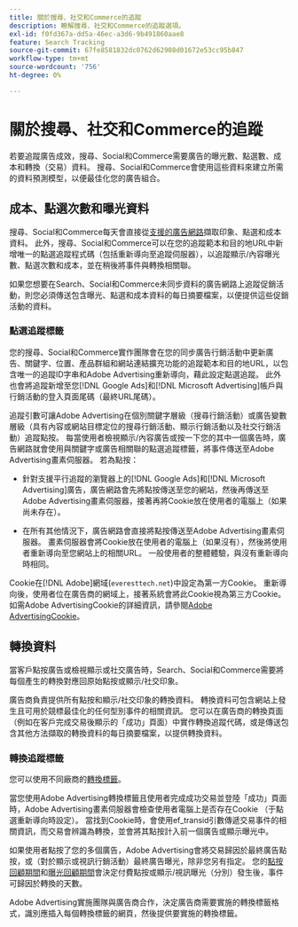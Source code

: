 ```yaml
---
title: 關於搜尋、社交和Commerce的追蹤
description: 瞭解搜尋、社交和Commerce的追蹤選項。
exl-id: f0fd367a-dd5a-46ec-a3d6-9b491860aae8
feature: Search Tracking
source-git-commit: 67fe8581832dc0762d62908d01672e53cc95b847
workflow-type: tm+mt
source-wordcount: '756'
ht-degree: 0%

---
```


# 關於搜尋、社交和Commerce的追蹤

若要追蹤廣告成效，搜尋、Social和Commerce需要廣告的曝光數、點選數、成本和轉換（交易）資料。 搜尋、Social和Commerce會使用這些資料來建立所需的資料預測模型，以便最佳化您的廣告組合。

## 成本、點選次數和曝光資料

搜尋、Social和Commerce每天會直接從[支援的廣告網路](/help/search-social-commerce/introduction/supported-inventory.md)擷取印象、點選和成本資料。 此外，搜尋、Social和Commerce可以在您的追蹤範本和目的地URL中新增唯一的點選追蹤程式碼（包括重新導向至追蹤伺服器），以追蹤顯示/內容曝光數、點選次數和成本，並在稍後將事件與轉換相關聯。

如果您想要在Search、Social和Commerce未同步資料的廣告網路上追蹤促銷活動，則您必須傳送包含曝光、點選和成本資料的每日摘要檔案，以便提供這些促銷活動的資料。

### 點選追蹤標籤

您的搜尋、Social和Commerce實作團隊會在您的同步廣告行銷活動中更新廣告、關鍵字、位置、產品群組和網站連結擴充功能的追蹤範本和目的地URL，以包含唯一的追蹤ID字串和Adobe Advertising重新導向，藉此設定點選追蹤。 此外也會將追蹤新增至您[!DNL Google Ads]和[!DNL Microsoft Advertising]帳戶與行銷活動的登入頁面尾碼（最終URL尾碼）。

追蹤引數可讓Adobe Advertising在個別關鍵字層級（搜尋行銷活動）或廣告變數層級（具有內容或網站目標定位的搜尋行銷活動、顯示行銷活動以及社交行銷活動）追蹤點按。 每當使用者檢視顯示/內容廣告或按一下您的其中一個廣告時，廣告網路就會使用與關鍵字或廣告相關聯的點選追蹤標籤，將事件傳送至Adobe Advertising畫素伺服器。 若為點按：

* 針對支援平行追蹤的瀏覽器上的[!DNL Google Ads]和[!DNL Microsoft Advertising]廣告，廣告網路會先將點按傳送至您的網站，然後再傳送至Adobe Advertising畫素伺服器，接著再將Cookie放在使用者的電腦上（如果尚未存在）。

* 在所有其他情況下，廣告網路會直接將點按傳送至Adobe Advertising畫素伺服器。 畫素伺服器會將Cookie放在使用者的電腦上（如果沒有），然後將使用者重新導向至您網站上的相關URL。 一般使用者的整體體驗，與沒有重新導向時相同。

Cookie在[!DNL Adobe]網域(`everesttech.net`)中設定為第一方Cookie。 重新導向後，使用者位在廣告商的網域上，接著系統會將此Cookie視為第三方Cookie。 如需Adobe AdvertisingCookie的詳細資訊，請參閱[Adobe AdvertisingCookie](https://experienceleague.adobe.com/docs/core-services/interface/ec-cookies/cookies-advertising-cloud.html)。

## 轉換資料

當客戶點按廣告或檢視顯示或社交廣告時，Search、Social和Commerce需要將每個產生的轉換對應回原始點按或顯示/社交印象。

廣告商負責提供所有點按和顯示/社交印象的轉換資料。 轉換資料可包含網站上發生且可用於競標最佳化的任何型別事件的相關資訊。 您可以在廣告商的轉換頁面（例如在客戶完成交易後顯示的「成功」頁面）中實作轉換追蹤代碼，或是傳送包含其他方法擷取的轉換資料的每日摘要檔案，以提供轉換資料。

### 轉換追蹤標籤

您可以使用不同廠商的[轉換標籤](/help/search-social-commerce/tracking/conversion-tracking-about.md)。

當您使用Adobe Advertising轉換標籤且使用者完成成功交易並登陸「成功」頁面時，Adobe Advertising畫素伺服器會檢查使用者電腦上是否存在Cookie （于點選重新導向時設定）。 當找到Cookie時，會使用ef_transid引數傳遞交易事件的相關資訊，而交易會辨識為轉換，並會將其點按計入前一個廣告或顯示曝光中。

如果使用者點按了您的多個廣告，Adobe Advertising會將交易歸因於最終廣告點按，或（對於顯示或視訊行銷活動）最終廣告曝光，除非您另有指定。 您的[點按回顧期間](/help/search-social-commerce/glossary.md#c-d)和[曝光回顧期間](/help/search-social-commerce/glossary.md#i-j)會決定付費點按或顯示/視訊曝光（分別）發生後，事件可歸因於轉換的天數。

Adobe Advertising實施團隊與廣告商合作，決定廣告商需要實施的轉換標籤格式，識別應插入每個轉換標籤的網頁，然後提供要實施的轉換標籤。
